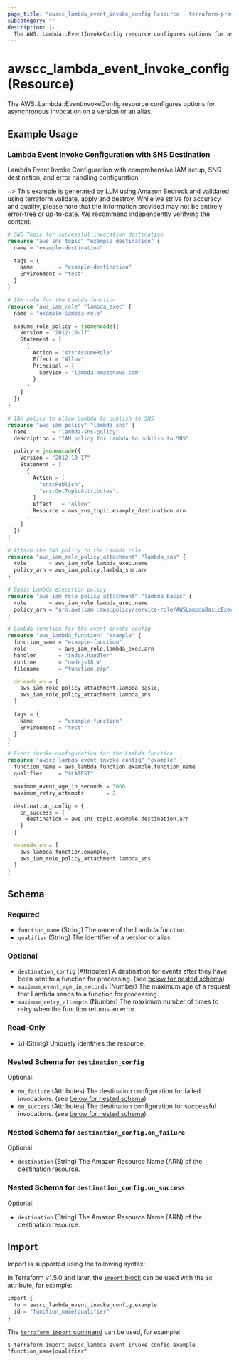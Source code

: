 ```yaml
---
page_title: "awscc_lambda_event_invoke_config Resource - terraform-provider-awscc"
subcategory: ""
description: |-
  The AWS::Lambda::EventInvokeConfig resource configures options for asynchronous invocation on a version or an alias.
---
```


# awscc_lambda_event_invoke_config (Resource)

The AWS::Lambda::EventInvokeConfig resource configures options for asynchronous invocation on a version or an alias.

## Example Usage

### Lambda Event Invoke Configuration with SNS Destination
Lambda Event Invoke Configuration with comprehensive IAM setup, SNS destination, and error handling configuration

~> This example is generated by LLM using Amazon Bedrock and validated using terraform validate, apply and destroy. While we strive for accuracy and quality, please note that the information provided may not be entirely error-free or up-to-date. We recommend independently verifying the content.

```terraform
# SNS Topic for successful invocation destination
resource "aws_sns_topic" "example_destination" {
  name = "example-destination"

  tags = {
    Name        = "example-destination"
    Environment = "test"
  }
}

# IAM role for the Lambda function
resource "aws_iam_role" "lambda_exec" {
  name = "example-lambda-role"

  assume_role_policy = jsonencode({
    Version = "2012-10-17"
    Statement = [
      {
        Action = "sts:AssumeRole"
        Effect = "Allow"
        Principal = {
          Service = "lambda.amazonaws.com"
        }
      }
    ]
  })
}

# IAM policy to allow Lambda to publish to SNS
resource "aws_iam_policy" "lambda_sns" {
  name        = "lambda-sns-policy"
  description = "IAM policy for Lambda to publish to SNS"

  policy = jsonencode({
    Version = "2012-10-17"
    Statement = [
      {
        Action = [
          "sns:Publish",
          "sns:GetTopicAttributes",
        ]
        Effect   = "Allow"
        Resource = aws_sns_topic.example_destination.arn
      }
    ]
  })
}

# Attach the SNS policy to the Lambda role
resource "aws_iam_role_policy_attachment" "lambda_sns" {
  role       = aws_iam_role.lambda_exec.name
  policy_arn = aws_iam_policy.lambda_sns.arn
}

# Basic Lambda execution policy
resource "aws_iam_role_policy_attachment" "lambda_basic" {
  role       = aws_iam_role.lambda_exec.name
  policy_arn = "arn:aws:iam::aws:policy/service-role/AWSLambdaBasicExecutionRole"
}

# Lambda function for the event invoke config
resource "aws_lambda_function" "example" {
  function_name = "example-function"
  role          = aws_iam_role.lambda_exec.arn
  handler       = "index.handler"
  runtime       = "nodejs18.x"
  filename      = "function.zip"

  depends_on = [
    aws_iam_role_policy_attachment.lambda_basic,
    aws_iam_role_policy_attachment.lambda_sns
  ]

  tags = {
    Name        = "example-function"
    Environment = "test"
  }
}

# Event invoke configuration for the Lambda function
resource "awscc_lambda_event_invoke_config" "example" {
  function_name = aws_lambda_function.example.function_name
  qualifier     = "$LATEST"

  maximum_event_age_in_seconds = 3600
  maximum_retry_attempts       = 2

  destination_config = {
    on_success = {
      destination = aws_sns_topic.example_destination.arn
    }
  }

  depends_on = [
    aws_lambda_function.example,
    aws_iam_role_policy_attachment.lambda_sns
  ]
}
```

<!-- schema generated by tfplugindocs -->
## Schema

### Required

- `function_name` (String) The name of the Lambda function.
- `qualifier` (String) The identifier of a version or alias.

### Optional

- `destination_config` (Attributes) A destination for events after they have been sent to a function for processing. (see [below for nested schema](#nestedatt--destination_config))
- `maximum_event_age_in_seconds` (Number) The maximum age of a request that Lambda sends to a function for processing.
- `maximum_retry_attempts` (Number) The maximum number of times to retry when the function returns an error.

### Read-Only

- `id` (String) Uniquely identifies the resource.

<a id="nestedatt--destination_config"></a>
### Nested Schema for `destination_config`

Optional:

- `on_failure` (Attributes) The destination configuration for failed invocations. (see [below for nested schema](#nestedatt--destination_config--on_failure))
- `on_success` (Attributes) The destination configuration for successful invocations. (see [below for nested schema](#nestedatt--destination_config--on_success))

<a id="nestedatt--destination_config--on_failure"></a>
### Nested Schema for `destination_config.on_failure`

Optional:

- `destination` (String) The Amazon Resource Name (ARN) of the destination resource.


<a id="nestedatt--destination_config--on_success"></a>
### Nested Schema for `destination_config.on_success`

Optional:

- `destination` (String) The Amazon Resource Name (ARN) of the destination resource.

## Import

Import is supported using the following syntax:

In Terraform v1.5.0 and later, the [`import` block](https://developer.hashicorp.com/terraform/language/import) can be used with the `id` attribute, for example:

```terraform
import {
  to = awscc_lambda_event_invoke_config.example
  id = "function_name|qualifier"
}
```

The [`terraform import` command](https://developer.hashicorp.com/terraform/cli/commands/import) can be used, for example:

```shell
$ terraform import awscc_lambda_event_invoke_config.example "function_name|qualifier"
```
